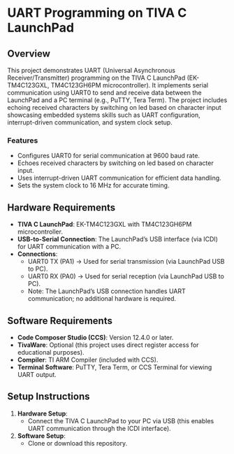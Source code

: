 # UART Programming on TIVA C LaunchPad

## Overview
This project demonstrates UART (Universal Asynchronous Receiver/Transmitter) programming on the TIVA C LaunchPad (EK-TM4C123GXL, TM4C123GH6PM microcontroller). It implements serial communication using UART0 to send and receive data between the LaunchPad and a PC terminal (e.g., PuTTY, Tera Term). The project includes echoing received characters by switching on led based on character input showcasing embedded systems skills such as UART configuration, interrupt-driven communication, and system clock setup.

### Features
- Configures UART0 for serial communication at 9600 baud rate.
- Echoes received characters by switching on led based on character input.
- Uses interrupt-driven UART communication for efficient data handling.
- Sets the system clock to 16 MHz for accurate timing.

## Hardware Requirements
- **TIVA C LaunchPad**: EK-TM4C123GXL with TM4C123GH6PM microcontroller.
- **USB-to-Serial Connection**: The LaunchPad’s USB interface (via ICDI) for UART communication with a PC.
- **Connections**:
  - UART0 TX (PA1) → Used for serial transmission (via LaunchPad USB to PC).
  - UART0 RX (PA0) → Used for serial reception (via LaunchPad USB to PC).
  - Note: The LaunchPad’s USB connection handles UART communication; no additional hardware is required.

## Software Requirements
- **Code Composer Studio (CCS)**: Version 12.4.0 or later.
- **TivaWare**: Optional (this project uses direct register access for educational purposes).
- **Compiler**: TI ARM Compiler (included with CCS).
- **Terminal Software**: PuTTY, Tera Term, or CCS Terminal for viewing UART output.

## Setup Instructions
1. **Hardware Setup**:
   - Connect the TIVA C LaunchPad to your PC via USB (this enables UART communication through the ICDI interface).
2. **Software Setup**:
   - Clone or download this repository.
